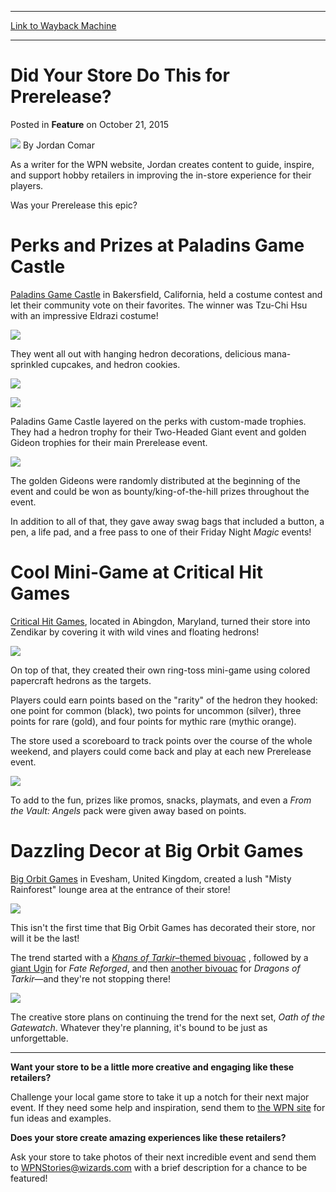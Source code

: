 
---
[Link to Wayback Machine](https://web.archive.org/web/20151024000242/http://magic.wizards.com/en/articles/archive/feature/did-your-store-do-prerelease-2015-10-21)

[_metadata_:author]:- "Jordan Comar"
[_metadata_:description]:- "Check out how some stores around the world celebrated their Battle for Zendikar Prereleases."
[_metadata_:generator]:- "Drupal 7 (http://drupal.org)"
[_metadata_:node]:- "818111"
[_metadata_:publish_date]:- "2015-10-21"
[_metadata_:source]:- "div-main-content"
[_metadata_:title]:- "Did Your Store Do This for Prerelease?"
[_metadata_:wayback_capture_timestamp]:- "2015-10-24 00:02:42"
[_metadata_:wayback_raw_url]:- "https://web.archive.org/web/20151024000242id_/http://magic.wizards.com/en/articles/archive/feature/did-your-store-do-prerelease-2015-10-21"
[_metadata_:wayback_url]:- "http://magic.wizards.com/en/articles/archive/feature/did-your-store-do-prerelease-2015-10-21"
---


Did Your Store Do This for Prerelease?
======================================



 Posted in **Feature**
 on October 21, 2015 






![](https://media.magic.wizards.com/styles/auth_small/public/images/person/Jodan_Comar.jpg)
By Jordan Comar




 As a writer for the WPN website, Jordan creates content to guide, inspire, and support hobby retailers in improving the in-store experience for their players. 





Was your Prerelease this epic?


Perks and Prizes at Paladins Game Castle
========================================


[Paladins Game Castle](https://www.facebook.com/paladinsgamecastle) in Bakersfield, California, held a costume contest and let their community vote on their favorites. The winner was Tzu-Chi Hsu with an impressive Eldrazi costume!


![](https://media.wizards.com/2015/images/daily/FEAT20151021_eldrazi.jpg)


They went all out with hanging hedron decorations, delicious mana-sprinkled cupcakes, and hedron cookies.


![](https://media.wizards.com/2015/images/daily/FEAT20151021_decorations.jpg)


![](https://media.wizards.com/2015/images/daily/FEAT20151021_cookies.jpg)


Paladins Game Castle layered on the perks with custom-made trophies. They had a hedron trophy for their Two-Headed Giant event and golden Gideon trophies for their main Prerelease event.


![](https://media.wizards.com/2015/images/daily/FEAT20151021_2hg-champion.png)


The golden Gideons were randomly distributed at the beginning of the event and could be won as bounty/king-of-the-hill prizes throughout the event.


In addition to all of that, they gave away swag bags that included a button, a pen, a life pad, and a free pass to one of their Friday Night *Magic* events!


Cool Mini-Game at Critical Hit Games
====================================


[Critical Hit Games](https://www.facebook.com/Critical-Hit-Games-133935509995609/timeline/), located in Abingdon, Maryland, turned their store into Zendikar by covering it with wild vines and floating hedrons!


![](https://media.wizards.com/2015/images/daily/FEAT20151021_vines.jpg)


On top of that, they created their own ring-toss mini-game using colored papercraft hedrons as the targets.


Players could earn points based on the "rarity" of the hedron they hooked: one point for common (black), two points for uncommon (silver), three points for rare (gold), and four points for mythic rare (mythic orange).


The store used a scoreboard to track points over the course of the whole weekend, and players could come back and play at each new Prerelease event.


![](https://media.wizards.com/2015/images/daily/FEAT20151021_ringtoss.jpg)


To add to the fun, prizes like promos, snacks, playmats, and even a *From the Vault: Angels* pack were given away based on points.


Dazzling Decor at Big Orbit Games
=================================


[Big Orbit Games](https://www.facebook.com/bigorbitgames/) in Evesham, United Kingdom, created a lush "Misty Rainforest" lounge area at the entrance of their store!


![](https://media.wizards.com/2015/images/daily/FEAT20151021_bfzfalls.jpg)


This isn't the first time that Big Orbit Games has decorated their store, nor will it be the last!


The trend started with a  [*Khans of Tarkir*–themed bivouac](https://www.facebook.com/bigorbitgames/photos/pb.547172528657758.-2207520000.1444336464./753572918017717/?type=3&src=https%3A%2F%2Fscontent.xx.fbcdn.net%2Fhphotos-frc3%2Ft31.0-8%2F10620472_753572918017717_2577040883099797824_o.jpg&smallsrc=https%3A%2F%2Fscontent.xx.fbcdn.net%2Fhphotos-xtp1%2Fv%2Ft1.0-9%2F10670210_753572918017717_2577040883099797824_n.jpg%3Foh%3D931b5dbbc3ea22322811cb77c760f66d%26oe%3D568769DB&size=2048%2C1370&fbid=753572918017717) , followed by a [giant Ugin](https://www.facebook.com/bigorbitgames/photos/pb.547172528657758.-2207520000.1444336426./822716661103342/?type=3&src=https%3A%2F%2Fscontent.xx.fbcdn.net%2Fhphotos-xfa1%2Ft31.0-8%2F10904395_822716661103342_1574219656548748960_o.jpg&smallsrc=https%3A%2F%2Fscontent.xx.fbcdn.net%2Fhphotos-xlp1%2Fv%2Ft1.0-9%2F10930857_822716661103342_1574219656548748960_n.jpg%3Foh%3D2a0a82c7ecede6506c4481e4c466e164%26oe%3D5692F0CC&size=2048%2C1536&fbid=822716661103342) for *Fate Reforged*, and then [another bivouac](https://www.facebook.com/bigorbitgames/photos/pb.547172528657758.-2207520000.1444336416./853302848044723/?type=3&src=https%3A%2F%2Fscontent.xx.fbcdn.net%2Fhphotos-prn2%2Ft31.0-8%2F11048643_853302848044723_5901324045784609874_o.jpg&smallsrc=https%3A%2F%2Fscontent.xx.fbcdn.net%2Fhphotos-xpa1%2Fv%2Ft1.0-9%2F1484689_853302848044723_5901324045784609874_n.jpg%3Foh%3Dfee3de13da889463d6927bca53831a53%26oe%3D56863E19&size=2048%2C1536&fbid=853302848044723) for *Dragons of Tarkir*—and they're not stopping there!


![](https://media.wizards.com/2015/images/daily/FEAT20151021_khanstent.jpg)


The creative store plans on continuing the trend for the next set, *Oath of the Gatewatch*. Whatever they're planning, it's bound to be just as unforgettable.




---

**Want your store to be a little more creative and engaging like these retailers?**


Challenge your local game store to take it up a notch for their next major event. If they need some help and inspiration, send them to [the WPN site](http://wpn.wizards.com/en/article/spice-game-day-weekend-10-minutes-or-less) for fun ideas and examples.


**Does your store create amazing experiences like these retailers?**


Ask your store to take photos of their next incredible event and send them to [WPNStories@wizards.com](mailto:WPNStories@wizards.com) with a brief description for a chance to be featured!







